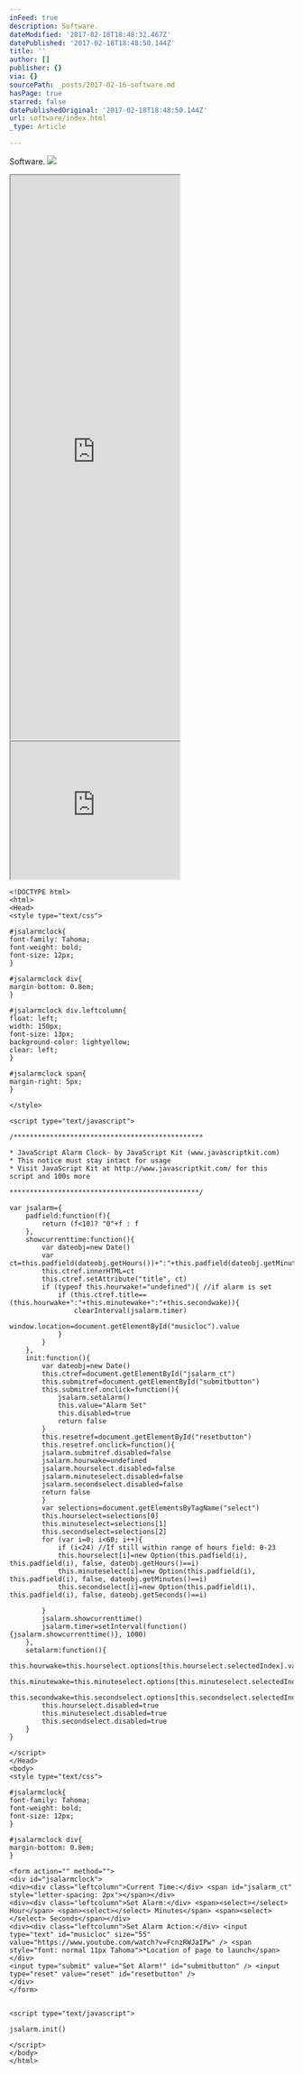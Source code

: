 ```yaml
---
inFeed: true
description: Software.
dateModified: '2017-02-18T18:48:32.467Z'
datePublished: '2017-02-18T18:48:50.144Z'
title: ''
author: []
publisher: {}
via: {}
sourcePath: _posts/2017-02-16-software.md
hasPage: true
starred: false
datePublishedOriginal: '2017-02-18T18:48:50.144Z'
url: software/index.html
_type: Article

---
```

Software.
![](https://the-grid-user-content.s3-us-west-2.amazonaws.com/9cc8f4fa-8328-4c62-90b5-9e110cbc7f90.png)

<iframe src="https://the-grid.github.io/ed-userhtml/?g=eJzNV21v2zYQ_mz9iqv2xWoSyUmXYXAsF30bmq5dizXYMBTFQEuUzYYiDZGK4gb57zu-WJYcO1mHfliAxAr53N1zrzpPHr18_-Lirw-vYKFLPg0m_uM1JTl-KL3iFPRqSdNQ02udZEqF0yD44YsinFRlxmV2eRMUUuijgpSMr8ZwQRayJGfusKFsvtBjmEme-yPFvtIxHJ8sr8-C2y1VkLOrm6Ak1ZyJo5nUWpZjGMU_03I3Nua00JnkdSmQBZcETZmjs6BhuV6gmdORsdM1_MQczEh2Oa9kLfIjFJcVihmiK8q5bM6CjFNSrVXdMayWRLQsK-fgqXdnktiYYYwmKqvYUnej94VcEXdqgpg8_rafIHgMb1DDR6f3mSEELwyjI5itule_Mg3DpmnijcFLpuNMlhHquFgwBUJqllEoa6VBabICJjTJNBSyglqROUXgH0yhoi29RGOp6OU4SXYaSKwGbUx4_4nI4Xg0UlDKiqIP3_aTBMEVqcDHP70JBkuSF4zyfFzUItNMimER4fGgorquBAyLyfEoegrhKDwoYAxFMLg9DAZqIZusrioqtGYl3QhbWWMiJ5rK2ZdU0AZe4vMw8heZTo0_8drw0CPjOdWvZV2pYRQdhOPwYC_qHRO1pg_jPtJMitzg0LRFZbqiRcyEoNXri3dv00z3bxTVz7Su2Az1D0PNNKfhITI2ClgBQ1N8srD5iBfItSGX9FEaYt3Tggmah9ENJAkibXjBZI0aE054Y8dqTtNhT9HGmdI62D9T1hlzFtkYDwa2q86FptUV4UOf0tiko4osoGEil02MJU1MbtJcZnWJGTOxecWpeXy-Os-HIZYtM70YRjGqqqmRvg3sr0k2E0z_2wxvnNxvzlP9O9NhK6LqWcnuF3MQTI2WYodgLEXGWXaZ9pkO1oHBTNgHS9PJWmfT0LX-R6rD9iZnisw4zVNduXD4digIV9RFxgErinrvpW0R26zXYntIt5xb51pCawZryLp60rYIty4V5TTT-xW4YnsI5cpvH2pHdEyFODh6pXaFRz1fXZD5b6TEVnPITXw2xNONkk-jz-v7Luku4rhFdAl3EScGYYbq0DBk6egM2OQn8_fgwBWM6VU2OfkxwlY-L3CcM86hYahVQEXEnAKOAEsQ3OSE0dHJk7Z0NtQ_sc-2Od4vbWb7c4pFh3D3xEbwEO6OxDRlm7rtev9djLQTtWemG8LvYqYdyNaML5S2wvqvFNumvaGGWdTtuOv0y14Ft4fmTTmK_CvL9__WJOuN4HQrg7FcuqrZPncfND_Hprv-3E7Nremd3slWX2Hv5j6Vm-Gf3slMX2Xv5j6Vu0aDH3Z3ue1E7B4JDnHrlze7s-Dmm_gNeCbz1f9vEZ7gPCiB2KpIwxBKqhcyxyekipLA8Lmrzp9P7WXGiVJpuFmdw-kLV4VwYVajSWKgMDFrbleTef2BDYQR1ljXRwjJmJiPAZ0Ipxg-FJk6-fsN4rvLLbA9a9OJS47R5B7ATBOvdy_GD4OHYL6Z_wtLeGZD3ZJlYll3N_vQxqndSsCkNg1PT0Pwb2yzMiu_M69kresZtdtyQ3S2eHqV_pKJr7__-Yacf2hCSNbB98E21TLGjb0qCYfj4-W1L61w-vitX5XMhF_i1g5aAic4LxZbbnYZu5d0y6318pFzo7e2WDJdYbsItLL-PyPWXRtQKlhbTkytYqs8_IVoPRfN-obTtNeOvg8T-_30H9DL_Vk" height="1000" style=""></iframe>

<iframe src="https://the-grid.github.io/ed-userhtml/?g=eJxNjTEKwzAMRfecwnH3iC4egiLIkNITdHcStw6okXEEprev06nThwf_PYz6ZsJZ1o-ZX4uw5MFenJvcbbTUYLzSPTCLKZJ5bREqaDARehNzeA42qqajByildJ415N1r6Ha29NiOTc34x-rdE0KqBjiL5_76X2LdK00" height="244" style=""></iframe>

    <!DOCTYPE html>
    <html>
    <Head>
    <style type="text/css">
    
    #jsalarmclock{
    font-family: Tahoma;
    font-weight: bold;
    font-size: 12px;
    }
    
    #jsalarmclock div{
    margin-bottom: 0.8em;
    }
    
    #jsalarmclock div.leftcolumn{
    float: left;
    width: 150px;
    font-size: 13px;
    background-color: lightyellow;
    clear: left;
    }
    
    #jsalarmclock span{
    margin-right: 5px;
    }
    
    </style>
    
    <script type="text/javascript">
    
    /***********************************************
    
    * JavaScript Alarm Clock- by JavaScript Kit (www.javascriptkit.com)
    * This notice must stay intact for usage
    * Visit JavaScript Kit at http://www.javascriptkit.com/ for this script and 100s more
    
    ***********************************************/
    
    var jsalarm={
    	padfield:function(f){
    		return (f<10)? "0"+f : f
    	},
    	showcurrenttime:function(){
    		var dateobj=new Date()
    		var ct=this.padfield(dateobj.getHours())+":"+this.padfield(dateobj.getMinutes())+":"+this.padfield(dateobj.getSeconds())
    		this.ctref.innerHTML=ct
    		this.ctref.setAttribute("title", ct)
    		if (typeof this.hourwake!="undefined"){ //if alarm is set
    			if (this.ctref.title==(this.hourwake+":"+this.minutewake+":"+this.secondwake)){
    				clearInterval(jsalarm.timer)
    				window.location=document.getElementById("musicloc").value
    			}
    		}
    	},
    	init:function(){
    		var dateobj=new Date()
    		this.ctref=document.getElementById("jsalarm_ct")
    		this.submitref=document.getElementById("submitbutton")
    		this.submitref.onclick=function(){
    			jsalarm.setalarm()
    			this.value="Alarm Set"
    			this.disabled=true
    			return false
    		}
    		this.resetref=document.getElementById("resetbutton")
    		this.resetref.onclick=function(){
    		jsalarm.submitref.disabled=false
    		jsalarm.hourwake=undefined
    		jsalarm.hourselect.disabled=false
    		jsalarm.minuteselect.disabled=false
    		jsalarm.secondselect.disabled=false
    		return false
    		}
    		var selections=document.getElementsByTagName("select")
    		this.hourselect=selections[0]
    		this.minuteselect=selections[1]
    		this.secondselect=selections[2]
    		for (var i=0; i<60; i++){
    			if (i<24) //If still within range of hours field: 0-23
    			this.hourselect[i]=new Option(this.padfield(i), this.padfield(i), false, dateobj.getHours()==i)
    			this.minuteselect[i]=new Option(this.padfield(i), this.padfield(i), false, dateobj.getMinutes()==i)
    			this.secondselect[i]=new Option(this.padfield(i), this.padfield(i), false, dateobj.getSeconds()==i)
    
    		}
    		jsalarm.showcurrenttime()
    		jsalarm.timer=setInterval(function(){jsalarm.showcurrenttime()}, 1000)
    	},
    	setalarm:function(){
    		this.hourwake=this.hourselect.options[this.hourselect.selectedIndex].value
    		this.minutewake=this.minuteselect.options[this.minuteselect.selectedIndex].value
    		this.secondwake=this.secondselect.options[this.secondselect.selectedIndex].value
    		this.hourselect.disabled=true
    		this.minuteselect.disabled=true
    		this.secondselect.disabled=true
    	}
    }
    
    </script>
    </Head>
    <body>
    <style type="text/css">
    
    #jsalarmclock{
    font-family: Tahoma;
    font-weight: bold;
    font-size: 12px;
    }
    
    #jsalarmclock div{
    margin-bottom: 0.8em;
    }
    
    <form action="" method="">
    <div id="jsalarmclock">
    <div><div class="leftcolumn">Current Time:</div> <span id="jsalarm_ct" style="letter-spacing: 2px"></span></div>
    <div><div class="leftcolumn">Set Alarm:</div> <span><select></select> Hour</span> <span><select></select> Minutes</span> <span><select></select> Seconds</span></div>
    <div><div class="leftcolumn">Set Alarm Action:</div> <input type="text" id="musicloc" size="55" value="https://www.youtube.com/watch?v=FcnzRWJaIPw" /> <span style="font: normal 11px Tahoma">*Location of page to launch</span></div>
    <input type="submit" value="Set Alarm!" id="submitbutton" /> <input type="reset" value="reset" id="resetbutton" />
    </div>
    </form>
    
    
    <script type="text/javascript">
    
    jsalarm.init()
    
    </script>
    </body>
    </html>